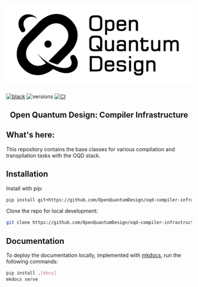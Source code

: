 # ![Open Quantum Design](docs/img/oqd-logo-text.png)

[![black](https://img.shields.io/badge/code%20style-black-000000.svg)](https://github.com/ambv/black)
![versions](https://img.shields.io/badge/python-3.10%20%7C%203.11%20%7C%203.12-blue)
[![CI](https://github.com/OpenQuantumDesign/oqd-compiler-infrastructure/actions/workflows/CI.yml/badge.svg)](https://github.com/OpenQuantumDesign/oqd-compiler-infrastructure/actions/workflows/CI.yml)

<h2 align="center">
    Open Quantum Design: Compiler Infrastructure
</h2>

## What's here:

This repository contains the base classes for various compilation and transpilation tasks with the OQD stack.

## Installation

Install with pip:

```bash
pip install git+https://github.com/OpenQuantumDesign/oqd-compiler-infrastructure.git
```

Clone the repo for local development:

```bash
git clone https://github.com/OpenQuantumDesign/oqd-compiler-infrastructure.git
```

## Documentation

To deploy the documentation locally, implemented with [mkdocs](https://www.mkdocs.org/), run the following commands:

```bash
pip install .[docs]
mkdocs serve
```
